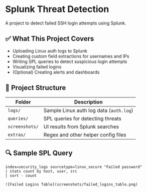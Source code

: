 # Splunk Threat Detection

A project to detect failed SSH login attempts using Splunk.

## ✅ What This Project Covers

- Uploading Linux auth logs to Splunk
- Creating custom field extractions for usernames and IPs
- Writing SPL queries to detect suspicious login attempts
- Visualizing failed logins
- (Optional) Creating alerts and dashboards

## 📁 Project Structure

| Folder | Description |
|--------|-------------|
| `logs/` | Sample Linux auth log data (`auth.log`) |
| `queries/` | SPL queries for detecting threats |
| `screenshots/` | UI results from Splunk searches |
| `extras/` | Regex and other helper config files |

## 🔍 Sample SPL Query

```spl
index=security_logs sourcetype=linux_secure "Failed password"
| stats count by host, user, src
| sort - count

![Failed Logins Table](screenshots/failed_logins_table.png)


